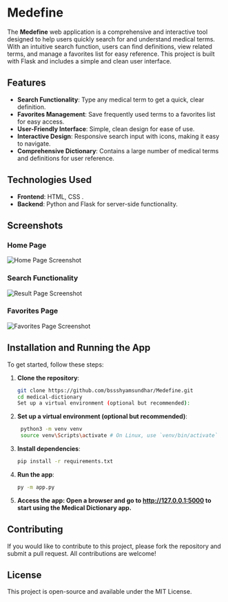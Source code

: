 # Medefine

The **Medefine** web application is a comprehensive and interactive tool designed to help users quickly search for and understand medical terms. With an intuitive search function, users can find definitions, view related terms, and manage a favorites list for easy reference. This project is built with Flask and includes a simple and clean user interface.

## Features

- **Search Functionality**: Type any medical term to get a quick, clear definition.
- **Favorites Management**: Save frequently used terms to a favorites list for easy access.
- **User-Friendly Interface**: Simple, clean design for ease of use.
- **Interactive Design**: Responsive search input with icons, making it easy to navigate.
- **Comprehensive Dictionary**: Contains a large number of medical terms and definitions for user reference.

## Technologies Used

- **Frontend**: HTML, CSS . 
- **Backend**: Python and Flask for server-side functionality.

## Screenshots

### Home Page
![Home Page Screenshot](screenshots/home_page.png)

### Search Functionality
![Result Page Screenshot](screenshots/result_page.png)

### Favorites Page
![Favorites Page Screenshot](screenshots/favorites_page.png)


## Installation and Running the App

To get started, follow these steps:

1. **Clone the repository**:
   ```bash
   git clone https://github.com/bssshyamsundhar/Medefine.git
   cd medical-dictionary
   Set up a virtual environment (optional but recommended):
2. **Set up a virtual environment (optional but recommended)**:
   ```bash
    python3 -m venv venv
    source venv\Scripts\activate # On Linux, use `venv/bin/activate`
3. **Install dependencies**:
   ```bash
   pip install -r requirements.txt
4. **Run the app**:
   ```bash
   py -m app.py
5. **Access the app: Open a browser and go to http://127.0.0.1:5000 to start using the Medical Dictionary app.**

## Contributing
If you would like to contribute to this project, please fork the repository and submit a pull request. All contributions are welcome!

## License
This project is open-source and available under the MIT License.
